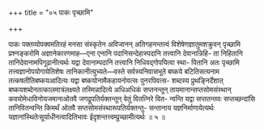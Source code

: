 +++
title = "०५ पाकः पृच्छामि"

+++

पाकः पक्तव्योपक्वमतिरहं मनसा संस्कृतेन अविजानन् अतिगहनन्तत्त्वं विशेषेणज्ञातुमशक्रुवन् पृच्छामि प्रश्नङ्करोमि अज्ञानेकारणमाह—एना एनानि पदानिसन्देहास्पदानि तत्त्वानि देवानान्निहि- ता निहितानि तानिदेवानामपिगूढानीत्यर्थः यद्वा देवानाम्पदानि तत्त्वानि निधिवद्गोपयित्वा स्था- पितानि अतः पृच्छामि तत्त्वज्ञानोपयोगायेतिशेषः तानिकानीत्युच्यते—वस्ते सर्वस्यनिवासभूते बष्कये बटितिसत्यनाम तत्कषतीतिबष्कयआदित्यः यद्वा बष्कयोनामैकहायनोवत्सः पुनरपिवत्स- शब्दस्य प्रुथङ्निर्देशात् बष्कयशब्देनतत्कालमात्रंलक्ष्यते तस्मिन्नादित्ये अधिअधिकं सप्तनन्तून् तायमानान्सप्तसोमसंस्थान् कवयोमेधाविनोयजमानाओतवै जगद्रूपतिर्यक्तन्तून् वेतुं वितत्निरे वित- न्वन्ति यद्वा सप्ततन्तवः सप्तच्छन्दांसि तानिवितन्वन्ति किमर्थं ओतवै सप्तसोमसंस्थारूपतिर्यक्तन्तु- सन्तानाय यज्ञनिर्माणायेत्यर्थः यज्ञानांस्थितेःसूर्याधीनत्वादितिभावः ईदृशन्तत्त्वम्प्रुच्छामीत्यर्थः ॥ ५ ॥